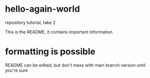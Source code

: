 # hello-again-world
repository tutorial, take 2

This is the README, it contains important information
# formatting is possible
README can be edited, but don't mess with main branch version until you're sure
